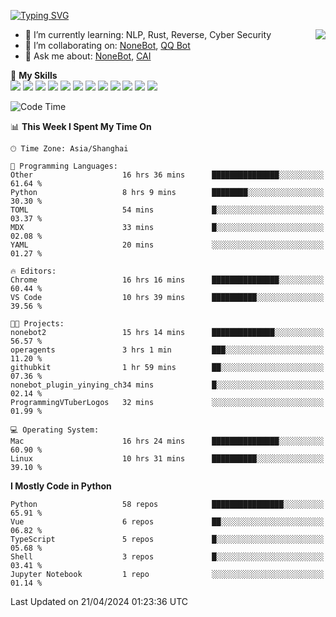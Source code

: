 [![Typing SVG](https://readme-typing-svg.herokuapp.com?size=25&duration=2500&color=8C43EA&vCenter=true&width=200&height=40&lines=Hi+there+%F0%9F%91%8B%F0%9F%8F%BB;I'm+yanyongyu)](https://git.io/typing-svg)

<a href="#">
  <img align="right" src="https://github-readme-stats.vercel.app/api?username=yanyongyu&count_private=true&show_icons=true&bg_color=15,f2f7fd,E0EAFC" />
</a>

- 🌱 I’m currently learning: NLP, Rust, Reverse, Cyber Security
- 👯 I’m collaborating on: [NoneBot](https://github.com/nonebot), [QQ Bot](https://github.com/Mrs4s/go-cqhttp)
- 💬 Ask me about: [NoneBot](https://github.com/nonebot), [CAI](https://github.com/cscs181/CAI)

🌟 **My Skills**  
![](https://img.shields.io/badge/-Python-3e74a2?style=flat-square&logo=Python&logoColor=fff)
![](https://img.shields.io/badge/-TypeScript-3178C6?style=flat-square&logo=TypeScript&logoColor=fff)
![](https://img.shields.io/badge/-Vue-4fc08d?style=flat-square&logo=Vue.js&logoColor=fff)
![](https://img.shields.io/badge/-React-2d98ce?style=flat-square&logo=React&logoColor=fff)
![](https://img.shields.io/badge/-FastAPI-009688?style=flat-square&logo=FastAPI&logoColor=fff)
![](https://img.shields.io/badge/-Linux-000000?style=flat-square&logo=Linux&logoColor=fff)
![](https://img.shields.io/badge/-Docker-2496ED?style=flat-square&logo=Docker&logoColor=fff)
![](https://img.shields.io/badge/-Kubernetes-326CE5?style=flat-square&logo=Kubernetes&logoColor=fff)
![](https://img.shields.io/badge/-GitHub%20Actions-2088FF?style=flat-square&logo=GitHubActions&logoColor=fff)
![](https://img.shields.io/badge/-PostgreSQL-4169E1?style=flat-square&logo=PostgreSQL&logoColor=fff)
![](https://img.shields.io/badge/-Redis-DC382D?style=flat-square&logo=Redis&logoColor=fff)
![](https://img.shields.io/badge/-MongoDB-47A248?style=flat-square&logo=MongoDB&logoColor=fff)

<!--START_SECTION:waka-->
![Code Time](http://img.shields.io/badge/Code%20Time-6%2C013%20hrs%205%20mins-blue)

📊 **This Week I Spent My Time On** 

```text
🕑︎ Time Zone: Asia/Shanghai

💬 Programming Languages: 
Other                    16 hrs 36 mins      ███████████████░░░░░░░░░░   61.64 % 
Python                   8 hrs 9 mins        ████████░░░░░░░░░░░░░░░░░   30.30 % 
TOML                     54 mins             █░░░░░░░░░░░░░░░░░░░░░░░░   03.37 % 
MDX                      33 mins             █░░░░░░░░░░░░░░░░░░░░░░░░   02.08 % 
YAML                     20 mins             ░░░░░░░░░░░░░░░░░░░░░░░░░   01.27 % 

🔥 Editors: 
Chrome                   16 hrs 16 mins      ███████████████░░░░░░░░░░   60.44 % 
VS Code                  10 hrs 39 mins      ██████████░░░░░░░░░░░░░░░   39.56 % 

🐱‍💻 Projects: 
nonebot2                 15 hrs 14 mins      ██████████████░░░░░░░░░░░   56.57 % 
operagents               3 hrs 1 min         ███░░░░░░░░░░░░░░░░░░░░░░   11.20 % 
githubkit                1 hr 59 mins        ██░░░░░░░░░░░░░░░░░░░░░░░   07.36 % 
nonebot_plugin_yinying_ch34 mins             █░░░░░░░░░░░░░░░░░░░░░░░░   02.14 % 
ProgrammingVTuberLogos   32 mins             ░░░░░░░░░░░░░░░░░░░░░░░░░   01.99 % 

💻 Operating System: 
Mac                      16 hrs 24 mins      ███████████████░░░░░░░░░░   60.90 % 
Linux                    10 hrs 31 mins      ██████████░░░░░░░░░░░░░░░   39.10 % 
```

**I Mostly Code in Python** 

```text
Python                   58 repos            ████████████████░░░░░░░░░   65.91 % 
Vue                      6 repos             ██░░░░░░░░░░░░░░░░░░░░░░░   06.82 % 
TypeScript               5 repos             █░░░░░░░░░░░░░░░░░░░░░░░░   05.68 % 
Shell                    3 repos             █░░░░░░░░░░░░░░░░░░░░░░░░   03.41 % 
Jupyter Notebook         1 repo              ░░░░░░░░░░░░░░░░░░░░░░░░░   01.14 % 
```




 Last Updated on 21/04/2024 01:23:36 UTC
<!--END_SECTION:waka-->
